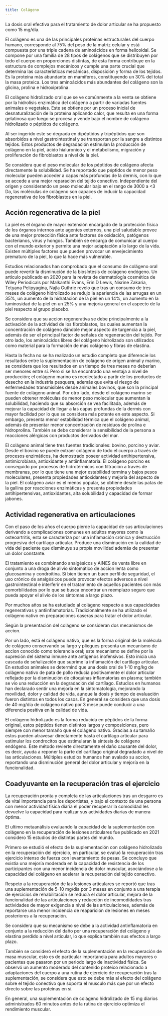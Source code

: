 ```yaml
---
title: Colágeno
---
```


La dosis oral efectiva para el tratamiento de dolor articular se ha propuesto como 15 mg/día. 


El colágeno es una de las principales proteínas estructurales del cuerpo humano, corresponde al 75% del peso de la matriz celular y está compuesta por una triple cadena de aminoácidos en forma helicoidal. Se compone por una familia de 28 tipos de colágenos que se distribuyen por todo el cuerpo en proporciones distintas, de esta forma contribuye en la estructura de complejos mecánicos y cumple una parte crucial que determina las características mecánicas, disposición y forma de los tejidos. Es la proteína más abundante en mamíferos, constituyendo un 30% del total la masa proteica. Los tres aminoácidos más abundantes del colágeno son la glicina, prolina e hidroxiprolina. 

El colágeno hidrolizado oral que se ve comúnmente a la venta se obtiene por la hidrolisis enzimática del colágeno a partir de variadas fuentes animales o vegetales. Este se obtiene por un proceso inicial de desnaturalización de la proteína aplicando calor, que resulta en una forma gelatinosa que luego se procesa y vende bajo el nombre de colágeno hidrolizado o péptidos de colágeno.  

Al ser ingerido este se degrada en dipéptidos y tripéptidos que son absorbidos a nivel gastrointestinal y se transportan por la sangre a distintos tejidos. Estos productos de degradación estimulan la producción de colágeno en la piel, ácido hialuronico y el metabolismo, migración y proliferación de fibroblastos a nivel de la piel.  

Se considera que el peso molecular de los péptidos de colágeno afecta directamente la solubilidad. Se ha reportado que péptidos de menor peso molecular pueden acceder a capas más profundas de la dermis, con lo que se accede a una mejor reparación del tejido conectivo. Independiente del origen y considerando un peso molecular bajo en el rango de 3000 a <3 Da, las moléculas de colágeno son capaces de inducir la capacidad regenerativa de los fibroblastos en la piel. 

 

## Acción regenerativa de la piel 

La piel es el órgano de mayor extensión encargado de la protección física de los órganos internos ante agentes externos, una piel saludable provee de una mejor protección física ante factores de oxidación, patógenos bacterianos, virus y hongos. También se encarga de comunicar al cuerpo con el mundo exterior y permite una mejor adaptación a lo largo de la vida. Existen múltiples factores que pueden provocar un envejecimiento prematuro de la piel, lo que la hace más vulnerable. 

Estudios relacionados han comprobado que el consumo de colágeno oral puede revertir la disminución de la biosíntesis de colágeno endógeno. Un artículo publicado en 2020 para la revista de dermatología cosmética de Wiley Periodicals por Malkanthi Evans, Erin D Lewis, Nisrine Zakaria, Tetyana Pelipyagina, Najla Guthrie revelo que tras un consumo de tres meses de colágeno hidrolizado se redujo la apariencia de las arrugas en un 35%, un aumento de la hidratación de la piel en un 14%, un aumento en la luminosidad de la piel en un 25% y una mejoría general en el aspecto de la piel respecto al grupo placebo.  

Se considera que su accion regenerativa se debe principalmente a la activación de la actividad de los fibroblastos, los cuales aumentan la concentración de colágeno dándole mejor aspecto de turgencia a la piel, además de ser el principal factor de señales de regeneración del tejido. Por otro lado, los aminoácidos libres del colágeno hidrolizado son utilizados como material para la formación de más colágeno y fibras de elastina. 

Hasta la fecha no se ha realizado un estudio completo que diferencie los resultados entre la suplementación de colágeno de origen animal y marino, se considera que los resultados en un tiempo de tres meses no deberían ser menores entre sí. Pero si se ha encontrado una ventaja a nivel de producción; el colágeno marino es recolectado a partir de los productos de desecho en la industria pesquera, además que evita el riesgo de enfermedades transmisibles desde animales bovinos, que son la principal fuente de colágeno animal. Por otro lado, desde el colágeno marino se pueden obtener moléculas de menor peso molecular que aumentan la solubilidad, haciendo que su absorción se vea facilitada, además de mejorar la capacidad de llegar a las capas profundas de la dermis con mayor facilidad por lo que se considera más potente en este aspecto. Si embargo, presenta menor estabilidad térmica que el colágeno animal, además de presentar menor concentración de residuos de prolina e hidroprolina. También se debe considerar la sensibilidad de la persona a reacciones alérgicas con productos derivados del mar. 

El colágeno animal tiene tres fuentes tradicionales: bovino, porcino y aviar. Desde el bovino se puede extraer colágeno de todo el cuerpo a través de procesos enzimáticos, ha demostrado poseer actividad antihipertensiva, antimicrobiana, antioxidante y antiinflamatoria. El colágeno porcino es conseguido por procesos de hidrotérmicos con filtración a través de membranas, por lo que tiene una mejor estabilidad termina y bajos pesos moleculares, presenta propiedades antioxidantes y mejoría del aspecto de la piel. El colágeno aviar es el menos popular, se obtiene desde las patas de la gallina por reacciones enzimáticas y presenta propiedades antihipertensivas, antioxidantes, alta solubilidad y capacidad de formar jabones. 

 

## Actividad regenerativa en articulaciones 

Con el paso de los años el cuerpo pierde la capacidad de sus articulaciones derivando a complicaciones comunes en adultos mayores como la osteoartritis, esta se caracteriza por una inflamación crónica y destrucción progresiva del cartílago articular. Produce una disminución en la calidad de vida del paciente que disminuye su propia movilidad además de presentar un dolor constante.  

El tratamiento es combinando analgésicos y AINES de venta libre en conjunto a una droga de alivio sintomático de accion lenta como glucosamina y condroitina. Si bien tienen un buen perfil de seguridad, el uso crónico de analgésicos puede provocar efectos adversos a nivel gastrointestinal e interferir en el tratamiento de aquellos pacientes con más comorbilidades por lo que se busca encontrar un reemplazo seguro que pueda apoyar el alivio de los síntomas a largo plazo. 

Por muchos años se ha estudiado al colágeno respecto a sus capacidades regenerativas y antiinflamatorias. Tradicionalmente se ha utilizado el colágeno nativo en preparaciones caseras para tratar el dolor articular.  

Según la presentación del colágeno se consideran dos mecanismos de accion.  

Por un lado, está el colágeno nativo, que es la forma original de la molécula de colágeno conservando su largo y pliegues presenta un mecanismo de accion conocido como tolerancia oral; este mecanismo se define por la supresión del sistema inmune ante antígenos inofensivos. Esto inicia una cascada de señalización que suprime la inflamación del cartílago articular. En estudios animales se determinó que una dosis oral de 1-10 mg/kg de colágeno nativo de pata de pollo reducía positivamente el dolor articular reflejado por la disminución de citoquinas inflamatorias en plasma; también se vio una reducción en la degradación del cartílago. Estudios en humanos han declarado sentir una mejoría en la sintomatología, mejorando la movilidad, dolor y calidad de vida, aunque la dosis y tiempo de evaluación fueron distintos en todos los casos. En general se considera que una dosis de 40 mg/día de colágeno nativo por 3 mese puede conducir a una diferencia positiva en la calidad de vida. 

El colágeno hidrolizado es la forma reducida en péptidos de la forma original, estos péptidos tienen distintos largos y composiciones, pero siempre con menor tamaño que el colágeno nativo. Gracias a su tamaño estos pueden atravesar directamente hasta el cartílago articular para estimular los condrocitos que estimularan la síntesis de colágeno endógeno. Este método revierte directamente el daño causante del dolor, es decir, ayuda a reponer la parte del cartílago original degradado a nivel de las articulaciones. Múltiples estudios humanos han avalado su accion, reportando una disminución general del dolor articular y mejoría en la funcionalidad.  

 

 

## Coadyuvante en la recuperación tras el ejercicio 

La recuperación pronta y completa de las articulaciones tras un desgarro es de vital importancia para los deportistas, y bajo el contexto de una persona con menor actividad física diaria el poder recuperar la comodidad les devuelve la capacidad para realizar sus actividades diarias de manera óptima.  

El ultimo metaanálisis evaluando la capacidad de la suplementación con colágeno en la recuperación de lesiones articulares fue publicado en 2021 considero 15 estudios de distintas partes del mundo.  

Primero se estudió el efecto de la suplementación con colágeno hidrolizado en la recuperación del ejercicio, en particular, se evaluó la recuperación tras ejercicio intenso de fuerza con levantamiento de pesas. Se concluyo que existía una mejoría moderada en la capacidad de resistencia de los participantes con una menor incidencia de dolor muscular, asociándose a la capacidad del colágeno en acelerar la recuperación del tejido conectivo.   

Respeto a la recuperación de las lesiones articulares se reportó que tras una suplementación de 5-10 mg/día por 3 meses en conjunto a una terapia de ejercicios de rehabilitación se reducía el dolor articular, mejora de la funcionalidad de las articulaciones y reducción de incomodidades tras actividades de mayor exigencia a nivel de las articulaciones, además de reportarse una menor incidencia de reaparición de lesiones en meses posteriores a la recuperación.  

Se considera que su mecanismo se debe a la actividad antinflamatoria en conjunto a la reducción del daño por una recuperación del colágeno y elastina perdido a nivel articular, lo que explica también sus efectos a largo plazo.  

También se consideró el efecto de la suplementación en la recuperación de masa muscular, esto es de particular importancia para adultos mayores o pacientes que pasaron por un periodo largo de inactividad física. Se observó un aumento moderado del contenido proteico relacionado a adaptaciones del cuerpo a una rutina de ejercicio de recuperación tras la suplementación, se considera que esto se debe más al efecto del colágeno sobre el tejido conectivo que soporta el musculo más que por un efecto directo sobre las proteínas en sí.  

En general, una suplementación de colágeno hidrolizado de 15 mg diarios administrados 60 minutos antes de la rutina de ejercicio optimiza el rendimiento muscular. 
